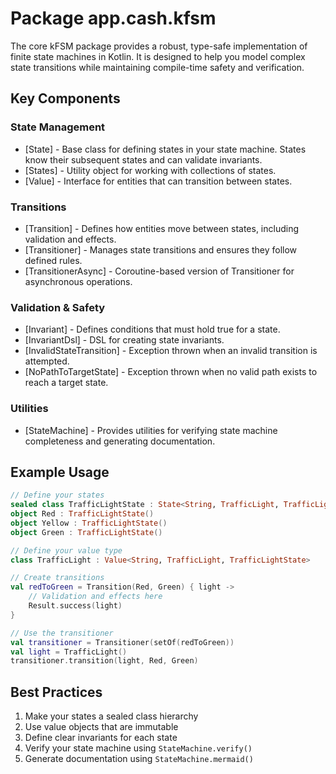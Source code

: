 # Package app.cash.kfsm

The core kFSM package provides a robust, type-safe implementation of finite state machines in Kotlin. It is designed to help you model complex state transitions while maintaining compile-time safety and verification.

## Key Components

### State Management

* [State] - Base class for defining states in your state machine. States know their subsequent states and can validate invariants.
* [States] - Utility object for working with collections of states.
* [Value] - Interface for entities that can transition between states.

### Transitions

* [Transition] - Defines how entities move between states, including validation and effects.
* [Transitioner] - Manages state transitions and ensures they follow defined rules.
* [TransitionerAsync] - Coroutine-based version of Transitioner for asynchronous operations.

### Validation & Safety

* [Invariant] - Defines conditions that must hold true for a state.
* [InvariantDsl] - DSL for creating state invariants.
* [InvalidStateTransition] - Exception thrown when an invalid transition is attempted.
* [NoPathToTargetState] - Exception thrown when no valid path exists to reach a target state.

### Utilities

* [StateMachine] - Provides utilities for verifying state machine completeness and generating documentation.

## Example Usage

```kotlin
// Define your states
sealed class TrafficLightState : State<String, TrafficLight, TrafficLightState>
object Red : TrafficLightState()
object Yellow : TrafficLightState()
object Green : TrafficLightState()

// Define your value type
class TrafficLight : Value<String, TrafficLight, TrafficLightState>

// Create transitions
val redToGreen = Transition(Red, Green) { light ->
    // Validation and effects here
    Result.success(light)
}

// Use the transitioner
val transitioner = Transitioner(setOf(redToGreen))
val light = TrafficLight()
transitioner.transition(light, Red, Green)
```

## Best Practices

1. Make your states a sealed class hierarchy
2. Use value objects that are immutable
3. Define clear invariants for each state
4. Verify your state machine using `StateMachine.verify()`
5. Generate documentation using `StateMachine.mermaid()`
